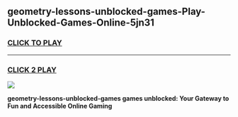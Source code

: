 
## geometry-lessons-unblocked-games-Play-Unblocked-Games-Online-5jn31
<h3>
<a href="https://premium76.site?title=geometry-lessons-unblocked-games&ref=24A">CLICK TO PLAY</a></h3>
<hr>

<h3>
<a href="https://premium76.site?title=geometry-lessons-unblocked-games&ref=24A">CLICK 2 PLAY</a>
  
</h3>

<a href="https://premium76.site?title=geometry-lessons-unblocked-games&ref=24A"><img src="https://clearcache.store/games.png"></a>


**geometry-lessons-unblocked-games games unblocked: Your Gateway to Fun and Accessible Online Gaming**
